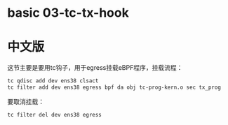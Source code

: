 # basic 03-tc-tx-hook



# 中文版

这节主要是要用tc钩子，用于egress挂载eBPF程序，挂载流程：

```bash
tc qdisc add dev ens38 clsact
tc filter add dev ens38 egress bpf da obj tc-prog-kern.o sec tx_prog
```

要取消挂载：

```bash
tc filter del dev ens38 egress
```

